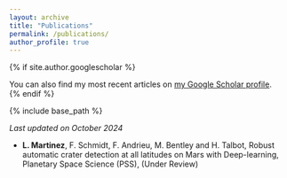 ```yaml
---
layout: archive
title: "Publications"
permalink: /publications/
author_profile: true
---
```


{% if site.author.googlescholar %}
  <div class="wordwrap"> You can also find my most recent articles on <a href="{{site.author.googlescholar}}">my Google Scholar profile</a>.</div>
{% endif %}

{% include base_path %}

*Last updated on October 2024*

* **L. Martinez**, F. Schmidt, F. Andrieu, M. Bentley and H. Talbot, Robust automatic crater detection at all latitudes on Mars with Deep-learning, Planetary Space Science (PSS), (Under Review)
